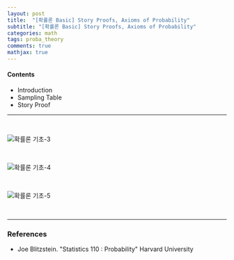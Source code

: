 ```yaml
---
layout: post
title:  "[확률론 Basic] Story Proofs, Axioms of Probability"
subtitle: "[확률론 Basic] Story Proofs, Axioms of Probability"
categories: math
tags: proba_theory
comments: true
mathjax: true
---
```

#### Contents
- Introduction
- Sampling Table
- Story Proof

---
<br>

![확률론 기초-3](https://user-images.githubusercontent.com/53929665/116772785-2fdba800-aa8c-11eb-9170-8c7db6517a06.jpg)

<br>

![확률론 기초-4](https://user-images.githubusercontent.com/53929665/116772787-31a56b80-aa8c-11eb-9b89-aa43669f0ff0.jpg)

<br>

![확률론 기초-5](https://user-images.githubusercontent.com/53929665/116772788-31a56b80-aa8c-11eb-8038-56208d4793f9.jpg)


<br>

---

### References
- Joe Blitzstein. "Statistics 110 : Probability"  Harvard University


